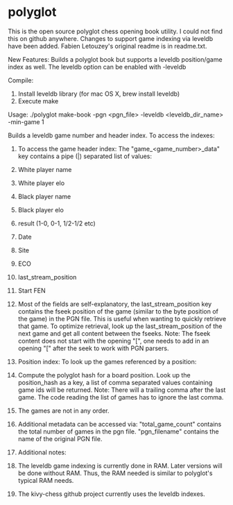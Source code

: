 polyglot
========

This is the open source polyglot chess opening book utility. I could not find this on github anywhere. Changes to support game indexing via leveldb have been added.
Fabien Letouzey's original readme is in readme.txt.

New Features:
Builds a polyglot book but supports a leveldb position/game index as well. The leveldb option can be enabled with -leveldb

Compile:
 1. Install leveldb library (for mac OS X, brew install leveldb)
 2. Execute make

Usage:
./polyglot make-book -pgn \<pgn\_file\> -leveldb \<leveldb\_dir\_name\> -min-game 1

Builds a leveldb game number and header index. To access the indexes:

 1. To access the game header index:
	The "game\_\<game\_number\>\_data" key contains a pipe (|) separated list of values: 
  1. White player name 
  1. White player elo 
  1. Black player name 
  1. Black player elo 
  1. result (1-0, 0-1, 1/2-1/2 etc)
  1. Date
  1. Site
  1. ECO
  1. last\_stream\_position
  1. Start FEN
  1. Most of the fields are self-explanatory, the last\_stream\_position key contains the fseek position of the game (similar to the byte position of the game) in the PGN file. This is useful when wanting to quickly retrieve that game. To optimize retrieval, look up the last\_stream\_position of the next game and get all content between the fseeks. Note: The fseek content does not start with the opening "[", one needs to add in an opening "[" after the seek to work with PGN parsers.

 2. Position index:
	To look up the games referenced by a position:
  1. Compute the polyglot hash for a board position. Look up the position_hash as a key, a list of comma separated values containing game ids will be returned. Note: There will a trailing comma after the last game. The code reading the list of games has to ignore the last comma.
  2. The games are not in any order.

 3. Additional metadata can be accessed via:
	"total\_game\_count" contains the total number of games in the pgn file.
	"pgn\_filename" contains the name of the original PGN file.
	
 4. Additional notes:
  1. The leveldb game indexing is currently done in RAM. Later versions will be done without RAM. Thus, the RAM needed is similar to polyglot's typical RAM needs.
  2. The kivy-chess github project currently uses the leveldb indexes.
